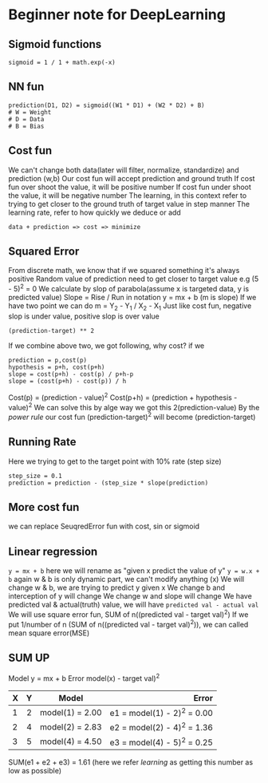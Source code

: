 # Beginner note for DeepLearning

## Sigmoid functions 
```
sigmoid = 1 / 1 + math.exp(-x)
```

## NN fun
```
prediction(D1, D2) = sigmoid((W1 * D1) + (W2 * D2) + B) 
# W = Weight
# D = Data
# B = Bias
```
## Cost fun
We can't change both data(later will filter, normalize, standardize) and prediction (w,b)
Our cost fun will accept prediction and ground truth
If cost fun over shoot the value, it will be positive number
If cost fun under shoot the value, it will be negative number
The learning, in this context refer to trying to get closer to the ground truth of target value in step manner
The learning rate, refer to how quickly we deduce or add
```
data + prediction => cost => minimize
```

## Squared Error
From discrete math, we know that if we squared something it's always positive
Random value of prediction need to get closer to target value e.g (5 - 5)<sup>2</sup> = 0
We calculate by slop of parabola(assume x is targeted data, y is predicted value)
Slope = Rise / Run in notation y = mx + b (m is slope)
If we have two point we can do m = Y<sub>2</sub> - Y<sub>1</sub> / X<sub>2</sub> - X<sub>1</sub>
Just like cost fun, negative slop is under value, positive slop is over value
```
(prediction-target) ** 2
```
If we combine above two, we got following, why cost? if we 
```
prediction = p,cost(p)
hypothesis = p+h, cost(p+h)
slope = cost(p+h) - cost(p) / p+h-p
slope = (cost(p+h) - cost(p)) / h
```
Cost(p) = (prediction - value)<sup>2</sup>
Cost(p+h) = (prediction + hypothesis - value)<sup>2</sup>
We can solve this by alge way we got this 2(prediction-value) 
By the *power rule* our cost fun (prediction-target)<sup>2</sup> will become (prediction-target)
## Running Rate 
Here we trying to get to the target point with 10% rate (step size)
```
step_size = 0.1
prediction = prediction - (step_size * slope(prediction)
```
## More cost fun
we can replace SeuqredError fun with cost, sin or sigmoid

## Linear regression
```y = mx + b```  here we will rename as "given x predict the value of y"
```y = w.x + b``` again w & b is only dynamic part, we can't modify anything (x)
We will change w & b, we are trying to predict y given x
We change b and interception of y will change 
We change w and slope will change 
We have predicted val & actual(truth) value, we will have ```predicted val - actual val```
We will use square error fun, SUM of n((predicted val - target val)<sup>2</sup>)
If we put 1/number of n (SUM of n((predicted val - target val)<sup>2</sup>)), we can called mean square error(MSE)

## SUM UP
Model y = mx + b
Error model(x) - target val)<sup>2</sup>

|   X   |   Y   | Model           | Error   |
| :---  | :---: | :-------------: | ------: |
| 1     | 2     | model(1) = 2.00 | e1 = model(1) - 2)<sup>2</sup> = 0.00 |
| 2     | 4     | model(2) = 2.83 | e2 = model(2) - 4)<sup>2</sup> = 1.36 |
| 3     | 5     | model(4) = 4.50 | e3 = model(4) - 5)<sup>2</sup> = 0.25 |

SUM(e1 + e2 + e3) = 1.61 (here we refer *learning* as getting this number as low as possible)